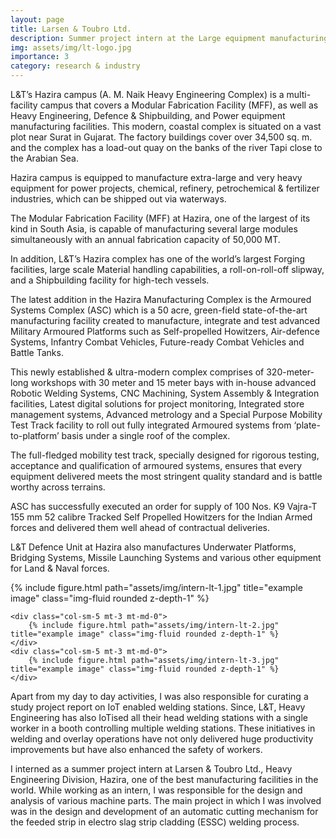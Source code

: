 ```yaml
---
layout: page
title: Larsen & Toubro Ltd.
description: Summer project intern at the Large equipment manufacturing facility, HZMC.
img: assets/img/lt-logo.jpg
importance: 3
category: research & industry
---
```


L&T’s Hazira campus (A. M. Naik Heavy Engineering Complex) is a multi-facility campus that covers a Modular Fabrication Facility (MFF), as well as Heavy Engineering, Defence & Shipbuilding, and Power equipment manufacturing facilities. This modern, coastal complex is situated on a vast plot near Surat in Gujarat. The factory buildings cover over 34,500 sq. m. and the complex has a load-out quay on the banks of the river Tapi close to the Arabian Sea.

Hazira campus is equipped to manufacture extra-large and very heavy equipment for power projects, chemical, refinery, petrochemical & fertilizer industries, which can be shipped out via waterways.

The Modular Fabrication Facility (MFF) at Hazira, one of the largest of its kind in South Asia, is capable of manufacturing several large modules simultaneously with an annual fabrication capacity of 50,000 MT.

In addition, L&T’s Hazira complex has one of the world’s largest Forging facilities, large scale Material handling capabilities, a roll-on-roll-off slipway, and a Shipbuilding facility for high-tech vessels.

The latest addition in the Hazira Manufacturing Complex is the Armoured Systems Complex (ASC) which is a 50 acre, green-field state-of-the-art manufacturing facility created to manufacture, integrate and test advanced Military Armoured Platforms such as Self-propelled Howitzers, Air-defence Systems, Infantry Combat Vehicles, Future-ready Combat Vehicles and Battle Tanks.

This newly established & ultra-modern complex comprises of 320-meter-long workshops with 30 meter and 15 meter bays with in-house advanced Robotic Welding Systems, CNC Machining, System Assembly & Integration facilities, Latest digital solutions for project monitoring, Integrated store management systems, Advanced metrology and a Special Purpose Mobility Test Track facility to roll out fully integrated Armoured systems from ‘plate-to-platform’ basis under a single roof of the complex.

The full-fledged mobility test track, specially designed for rigorous testing, acceptance and qualification of armoured systems, ensures that every equipment delivered meets the most stringent quality standard and is battle worthy across terrains.

ASC has successfully executed an order for supply of 100 Nos. K9 Vajra-T 155 mm 52 calibre Tracked Self Propelled Howitzers for the Indian Armed forces and delivered them well ahead of contractual deliveries.

L&T Defence Unit at Hazira also manufactures Underwater Platforms, Bridging Systems, Missile Launching Systems and various other equipment for Land & Naval forces.

<div class="row">
    <div class="col-sm-5 mt-3 mt-md-0">
        {% include figure.html path="assets/img/intern-lt-1.jpg" title="example image" class="img-fluid rounded z-depth-1" %}
    </div>
    <div class="col-sm-5 mt-3 mt-md-0">
    </div>

    <div class="col-sm-5 mt-3 mt-md-0">
        {% include figure.html path="assets/img/intern-lt-2.jpg" title="example image" class="img-fluid rounded z-depth-1" %}
    </div>
    <div class="col-sm-5 mt-3 mt-md-0">
        {% include figure.html path="assets/img/intern-lt-3.jpg" title="example image" class="img-fluid rounded z-depth-1" %}
    </div>
</div>

Apart from my day to day activities, I was also responsible for curating a study project report on IoT enabled welding stations. Since, L&T, Heavy Engineering has also IoTised all their head welding stations with a single worker in a booth controlling multiple welding stations. These initiatives in welding and overlay operations have not only delivered huge productivity improvements but have also enhanced the safety of workers.

I interned as a summer project intern at Larsen & Toubro Ltd., Heavy Engineering Division, Hazira, one of the best manufacturing facilities in the world. While working as an intern, I was responsible for the design and analysis of various machine parts. The main project in which I was involved was in the design and development of an automatic cutting mechanism for the feeded strip in electro slag strip cladding (ESSC) welding process.
